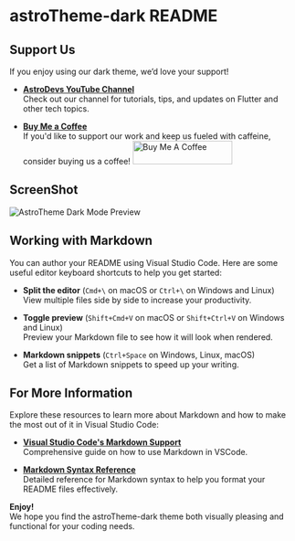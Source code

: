 # astroTheme-dark README

## Support Us

If you enjoy using our dark theme, we’d love your support!

* **[AstroDevs YouTube Channel](https://www.youtube.com/@AstroDevs_Team)**  
  Check out our channel for tutorials, tips, and updates on Flutter and other tech topics.

* **[Buy Me a Coffee](https://www.buymeacoffee.com/astrodevs)**  
  If you'd like to support our work and keep us fueled with caffeine, consider buying us a coffee! <a href="https://www.buymeacoffee.com/astrodevs" target="_blank"><img src="https://cdn.buymeacoffee.com/buttons/default-orange.png" alt="Buy Me A Coffee" height="41" width="174"></a>

## ScreenShot

![AstroTheme Dark Mode Preview](image/screenshot.png)


## Working with Markdown

You can author your README using Visual Studio Code. Here are some useful editor keyboard shortcuts to help you get started:

* **Split the editor** (`Cmd+\` on macOS or `Ctrl+\` on Windows and Linux)  
  View multiple files side by side to increase your productivity.

* **Toggle preview** (`Shift+Cmd+V` on macOS or `Shift+Ctrl+V` on Windows and Linux)  
  Preview your Markdown file to see how it will look when rendered.

* **Markdown snippets** (`Ctrl+Space` on Windows, Linux, macOS)  
  Get a list of Markdown snippets to speed up your writing.

## For More Information

Explore these resources to learn more about Markdown and how to make the most out of it in Visual Studio Code:

* **[Visual Studio Code's Markdown Support](http://code.visualstudio.com/docs/languages/markdown)**  
  Comprehensive guide on how to use Markdown in VSCode.

* **[Markdown Syntax Reference](https://help.github.com/articles/markdown-basics/)**  
  Detailed reference for Markdown syntax to help you format your README files effectively.

**Enjoy!**  
We hope you find the astroTheme-dark theme both visually pleasing and functional for your coding needs.
